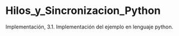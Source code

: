 # Hilos_y_Sincronizacion_Python
Implementación, 3.1. Implementación del ejemplo en lenguaje python.
